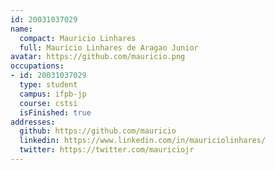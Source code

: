 ```yaml
---
id: 20031037029
name:
  compact: Mauricio Linhares
  full: Mauricio Linhares de Aragao Junior
avatar: https://github.com/mauricio.png
occupations:
- id: 20031037029
  type: student
  campus: ifpb-jp
  course: cstsi
  isFinished: true
addresses:
  github: https://github.com/mauricio
  linkedin: https://www.linkedin.com/in/mauriciolinhares/
  twitter: https://twitter.com/mauriciojr
---
```

